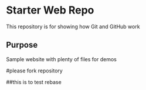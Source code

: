 # Starter Web Repo

This repository is for showing how Git and GitHub work

## Purpose

Sample website with plenty of files for demos

#please fork repository

##this is to test rebase